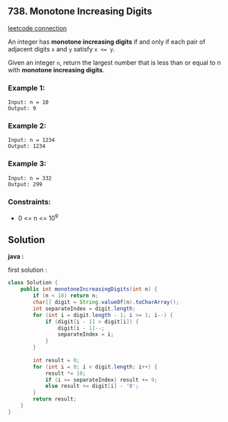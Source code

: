## 738. Monotone Increasing Digits

[leetcode connection](https://leetcode.com/problems/monotone-increasing-digits/)

An integer has **monotone increasing digits** if and only if each pair of adjacent digits `x` and `y` satisfy `x <= y`.

Given an integer `n`, return the largest number that is less than or equal to n with **monotone increasing digits**.

### Example 1:
```
Input: n = 10
Output: 9
```

### Example 2:
```
Input: n = 1234
Output: 1234
```

### Example 3:
```
Input: n = 332
Output: 299
```

### Constraints:

* 0 <= n <= 10<sup>9</sup>

## Solution

**java :**

first solution :
```java
class Solution {
    public int monotoneIncreasingDigits(int n) {
        if (n < 10) return n;
        char[] digit = String.valueOf(n).toCharArray();
        int separateIndex = digit.length;
        for (int i = digit.length - 1; i >= 1; i--) {
            if (digit[i - 1] > digit[i]) {
                digit[i - 1]--;
                separateIndex = i;
            }
        }
        
        int result = 0;
        for (int i = 0; i < digit.length; i++) {
            result *= 10;
            if (i >= separateIndex) result += 9;
            else result += digit[i] - '0';
        }
        return result;
    }
}
```